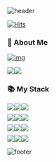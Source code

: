 ![header](https://capsule-render.vercel.app/api?type=waving&fontColor=fff&fontAlign=75&fontAlignY=30&height=200&section=header&text=Joe%20June%20Hyung&fontSize=50&animation=scaleIn&desc=Github%20👋&descAlign=89&descSize=30&color=41b883)

[![Hits](https://hits.seeyoufarm.com/api/count/incr/badge.svg?url=https%3A%2F%2Fgithub.com%2FJuneHyung%2Fhit-counter&count_bg=%2341b883&title_bg=%23555555&icon=&icon_color=%23E7E7E7&title=hits&edge_flat=false)](https://hits.seeyoufarm.com)



### 👨 About Me

[![img](https://img.shields.io/badge/Notion-000000?style=for-the-badge&logo=Notion&logoColor=white)](https://selective-clave-3fb.notion.site/JuneHyung-Joe-aa5ae221254942e5b3bd75c5464bfc07) 

<div style="display:flex; flex-direction:row; margin-bottom:8px">
<img src="https://github-readme-stats.vercel.app/api?username=JuneHyung&show_icons=true&theme=vue-dark">
    <img src="http://mazassumnida.wtf/api/v2/generate_badge?boj=cjh9511142">
</div>



### 📚 My Stack

<div style="display:flex; flex-direction:row; margin-bottom:8px">
    <img src="https://img.shields.io/badge/Javascript-F7DF1E?style=for-the-badge&logo=JavaScript&logoColor=white">
    <img src="https://img.shields.io/badge/TypeScript-3178C6?style=for-the-badge&logo=TypeScript&logoColor=white">
    <img src="https://img.shields.io/badge/SCSS-CC6699?style=for-the-badge&logo=SASS&logoColor=white">
</div>
<div style="display:flex; flex-direction:row; margin-bottom:8px">
    <img src="https://img.shields.io/badge/Vue-41B883?style=for-the-badge&logo=Vue.js&logoColor=white">
    <img src="https://img.shields.io/badge/Nuxt-00DC82?style=for-the-badge&logo=Nuxt.js&logoColor=white">
    <img src="https://img.shields.io/badge/Jest-C21325?style=for-the-badge&logo=Jest&logoColor=white">
</div>
<div style="display:flex; flex-direction:row; margin-bottom:8px">
	<img src="https://img.shields.io/badge/Git-F05032?style=for-the-badge&logo=Git&logoColor=white">
    <img src="https://img.shields.io/badge/GitHub-181717?style=for-the-badge&logo=GitHub&logoColor=white">
    <img src="https://img.shields.io/badge/GitLab-FC6D26?style=for-the-badge&logo=GitLab&logoColor=white">
</div>
<div style="display:flex; flex-direction:row; margin-bottom:8px">
    <img src="https://img.shields.io/badge/Figma-F24E1E?style=for-the-badge&logo=Figma&logoColor=white">
    <img src="https://img.shields.io/badge/Jira-0052CC?style=for-the-badge&logo=Jira&logoColor=white">
    <img src="https://img.shields.io/badge/Notion-000000?style=for-the-badge&logo=Notion&logoColor=white">
</div>





![footer](https://capsule-render.vercel.app/api?type=waving&color=41b883&height=200&section=footer&text=THANK%20YOU&fontSize=40&fontAlign=83&fontAlignY=80&fontColor=fff)

